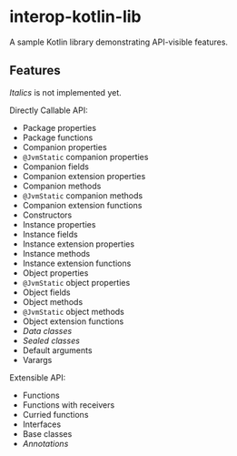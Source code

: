 # interop-kotlin-lib

A sample Kotlin library demonstrating API-visible features.

## Features

_Italics_ is not implemented yet.

Directly Callable API:

* Package properties
* Package functions
* Companion properties
* `@JvmStatic` companion properties
* Companion fields
* Companion extension properties
* Companion methods
* `@JvmStatic` companion methods
* Companion extension functions
* Constructors
* Instance properties
* Instance fields
* Instance extension properties
* Instance methods
* Instance extension functions
* Object properties
* `@JvmStatic` object properties
* Object fields
* Object methods
* `@JvmStatic` object methods
* Object extension functions
* _Data classes_
* _Sealed classes_
* Default arguments
* Varargs

Extensible API:

* Functions
* Functions with receivers
* Curried functions
* Interfaces
* Base classes
* _Annotations_
